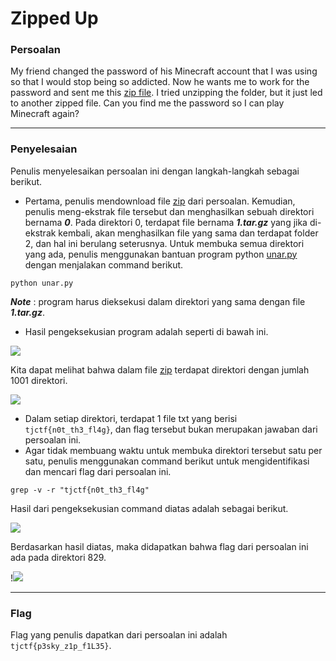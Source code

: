 # Zipped Up

### Persoalan

My friend changed the password of his Minecraft account that I was using so that I would stop being so addicted. Now he wants me to work for the password and sent me this [zip file](https://github.com/Bhaskaraa/EAS_Keamanan-Web-dan-Aplikasi_05311840000007/blob/master/Miscellaneous/Zipped%20Up/zipped-up.zip). I tried unzipping the folder, but it just led to another zipped file. Can you find me the password so I can play Minecraft again?
____________________________________

### Penyelesaian

Penulis menyelesaikan persoalan ini dengan langkah-langkah sebagai berikut.
- Pertama, penulis mendownload file [zip](https://github.com/Bhaskaraa/EAS_Keamanan-Web-dan-Aplikasi_05311840000007/blob/master/Miscellaneous/Zipped%20Up/zipped-up.zip) dari persoalan. Kemudian, penulis meng-ekstrak file tersebut dan menghasilkan sebuah direktori bernama ***0***. Pada direktori 0, terdapat file bernama ***1.tar.gz*** yang jika di-ekstrak kembali, akan menghasilkan file yang sama dan terdapat folder 2, dan hal ini berulang seterusnya. Untuk membuka semua direktori yang ada, penulis menggunakan bantuan program python [unar.py]() dengan menjalakan command berikut.

`python unar.py`

***Note*** : program harus dieksekusi dalam direktori yang sama dengan file ***1.tar.gz***.
- Hasil pengeksekusian program adalah seperti di bawah ini.

![](https://github.com/Bhaskaraa/EAS_Keamanan-Web-dan-Aplikasi_05311840000007/blob/master/Miscellaneous/Zipped%20Up/Zip2.png)

Kita dapat melihat bahwa dalam file [zip](https://github.com/Bhaskaraa/EAS_Keamanan-Web-dan-Aplikasi_05311840000007/blob/master/Miscellaneous/Zipped%20Up/zipped-up.zip) terdapat direktori dengan jumlah 1001 direktori.

![](https://github.com/Bhaskaraa/EAS_Keamanan-Web-dan-Aplikasi_05311840000007/blob/master/Miscellaneous/Zipped%20Up/Zip3.png)

- Dalam setiap direktori, terdapat 1 file txt yang berisi `tjctf{n0t_th3_fl4g}`, dan flag tersebut bukan merupakan jawaban dari persoalan ini.
- Agar tidak membuang waktu untuk membuka direktori tersebut satu per satu, penulis menggunakan command berikut untuk mengidentifikasi dan mencari flag dari persoalan ini.

`grep -v -r "tjctf{n0t_th3_fl4g"`

Hasil dari pengeksekusian command diatas adalah sebagai berikut.

![](https://github.com/Bhaskaraa/EAS_Keamanan-Web-dan-Aplikasi_05311840000007/blob/master/Miscellaneous/Zipped%20Up/Zip4.png)

Berdasarkan hasil diatas, maka didapatkan bahwa flag dari persoalan ini ada pada direktori 829.

!![](https://github.com/Bhaskaraa/EAS_Keamanan-Web-dan-Aplikasi_05311840000007/blob/master/Miscellaneous/Zipped%20Up/Zip5.png)
____________________________________

### Flag

Flag yang penulis dapatkan dari persoalan ini adalah `tjctf{p3sky_z1p_f1L35}`.
